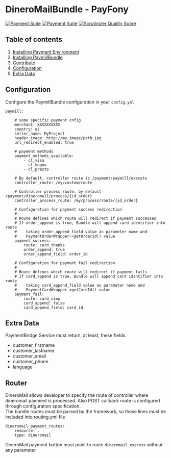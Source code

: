 DineroMailBundle - PayFony
=====

[![Payment Suite](http://mmoreram.github.io/PaymentCoreBundle/public/images/payment-suite.png)](https://github.com/mmoreram/PaymentCoreBundle)
[![Payment Suite](http://mmoreram.github.io/PaymentCoreBundle/public/images/still-maintained.png)]()
[![Scrutinizer Quality Score](https://scrutinizer-ci.com/g/mmoreram/DineroMailBundle/badges/quality-score.png?s=b56ed7f3a43fd7543777ec9beac26a30891fcf43)](https://scrutinizer-ci.com/g/mmoreram/DineroMailBundle/)

Table of contents
-----

1.  [Installing Payment Environment](https://gist.github.com/mmoreram/6771947#file-configure-payfony-environment-md)
2.  [Installing PaymillBundle](https://gist.github.com/mmoreram/6771869#file-install-platform-md)
3.  [Contribute](http://github.com/mmoreram/PaymentCoreBundle/blob/master/Resources/docs/contribute.md)
4.  [Configuration](#configuration)
5.  [Extra Data](#extra-data)

Configuration
-----

Configure the PaymillBundle configuration in your `config.yml`

    paymill:

        # some specific payment cnfig
        merchant: XXXXXXXXXX
        country: es
        seller_name: MyProject
        header_image: http://my.image/path.jpg
        url_redirect_enabled: true

        # payment methods
        payment_methods_available:
            - cl_visa
            - cl_magna
            - cl_presto

        # By default, controller route is /payment/paymill/execute
        controller_route: /my/custom/route

        # Controller process route, by default /payment/dineromail/process/{id_order}
        controller_process_route: /my/process/route/{id_order}

        # Configuration for payment success redirection
        #
        # Route defines which route will redirect if payment successes
        # If order_append is true, Bundle will append card identifier into route
        #    taking order_append_field value as parameter name and
        #    PaymentOrderWrapper->getOrderId() value
        payment_success:
            route: card_thanks
            order_append: true
            order_append_field: order_id

        # Configuration for payment fail redirection
        #
        # Route defines which route will redirect if payment fails
        # If card_append is true, Bundle will append card identifier into route
        #    taking card_append_field value as parameter name and
        #    PaymentCardWrapper->getCardId() value
        payment_fail:
            route: card_view
            card_append: false
            card_append_field: card_id

Extra Data
-----

PaymentBridge Service must return, at least, these fields.

* customer_firstname
* customer_lastname
* customer_email
* customer_phone
* language

Router
-----

DineroMail allows developer to specify the route of controller where dineromail payment is processed.  Also POST callback route is configured through configuration specification.  
The bundle routes must be parsed by the framework, so these lines must be included into routing.yml file  

    dineromail_payment_routes:
        resource: .
        type: dineromail

DineroMail payment button must point to route `dineromail_execute` without any parameter